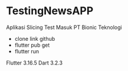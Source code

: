 # TestingNewsAPP

Aplikasi Slicing Test Masuk PT Bionic Teknologi

- clone link github
- flutter pub get
- flutter run

Flutter 3.16.5
Dart 3.2.3
